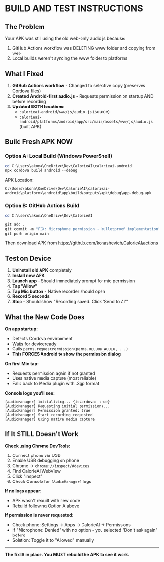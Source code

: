 # BUILD AND TEST INSTRUCTIONS

## The Problem

Your APK was still using the old web-only audio.js because:
1. GitHub Actions workflow was DELETING www folder and copying from web
2. Local builds weren't syncing the www folder to platforms

## What I Fixed

1. **GitHub Actions workflow** - Changed to selective copy (preserves Cordova files)
2. **Created Android-first audio.js** - Requests permission on startup AND before recording
3. **Updated BOTH locations**:
   - `calorieai-android/www/js/audio.js` (source)
   - `calorieai-android/platforms/android/app/src/main/assets/www/js/audio.js` (built APK)

## Build Fresh APK NOW

### Option A: Local Build (Windows PowerShell)

```powershell
cd C:\Users\akona\OneDrive\Dev\CalorieAI\calorieai-android
npx cordova build android --debug
```

APK Location:
```
C:\Users\akona\OneDrive\Dev\CalorieAI\calorieai-android\platforms\android\app\build\outputs\apk\debug\app-debug.apk
```

### Option B: GitHub Actions Build

```powershell
cd C:\Users\akona\OneDrive\Dev\CalorieAI

git add .
git commit -m "FIX: Microphone permission - bulletproof implementation"
git push origin main
```

Then download APK from https://github.com/konashevich/CalorieAI/actions

## Test on Device

1. **Uninstall old APK** completely
2. **Install new APK**
3. **Launch app** - Should immediately prompt for mic permission
4. **Tap "Allow"**
5. **Tap Mic button** - Native recorder should open
6. **Record 5 seconds**
7. **Stop** - Should show "Recording saved. Click 'Send to AI'"

## What the New Code Does

**On app startup:**
- Detects Cordova environment
- Waits for deviceready
- Calls `perms.requestPermission(perms.RECORD_AUDIO, ...)` 
- **This FORCES Android to show the permission dialog**

**On first Mic tap:**
- Requests permission again if not granted
- Uses native media capture (most reliable)
- Falls back to Media plugin with .3gp format

**Console logs you'll see:**
```
[AudioManager] Initializing... {isCordova: true}
[AudioManager] Requesting initial permissions...
[AudioManager] Permission granted: true
[AudioManager] Start recording requested
[AudioManager] Using native media capture
```

## If It STILL Doesn't Work

**Check using Chrome DevTools:**
1. Connect phone via USB
2. Enable USB debugging on phone
3. Chrome → `chrome://inspect/#devices`
4. Find CalorieAI WebView
5. Click "inspect"
6. Check Console for `[AudioManager]` logs

**If no logs appear:**
- APK wasn't rebuilt with new code
- Rebuild following Option A above

**If permission is never requested:**
- Check phone: Settings → Apps → CalorieAI → Permissions
- If "Microphone: Denied" with no option - you selected "Don't ask again" before
- Solution: Toggle it to "Allowed" manually

---

**The fix IS in place. You MUST rebuild the APK to see it work.**
